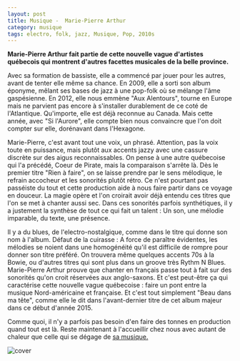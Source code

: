```yaml
---
layout: post
title: Musique -  Marie-Pierre Arthur
category: musique
tags: electro, folk, jazz, Musique, Pop, 2010s
---
```

**Marie-Pierre Arthur fait partie de cette nouvelle vague d'artistes québecois qui montrent d'autres facettes musicales de la belle province.**

Avec sa formation de bassiste, elle a commencé par jouer pour les autres, avant de tenter elle même sa chance. En 2009, elle a sorti son album éponyme, mêlant ses bases de jazz à une pop-folk où se mélange l'âme gaspésienne. En 2012, elle nous emmène "Aux Alentours", tourne en Europe mais ne parvient pas encore à s'installer durablement de ce coté de l'Atlantique. Qu'importe, elle est déjà reconnue au Canada. Mais cette année, avec "Si l'Aurore", elle compte bien nous convaincre que l'on doit compter sur elle, dorénavant dans l'Hexagone.

Marie-Pierre, c'est avant tout une voix, un phrasé. Attention, pas la voix toute en puissance, mais plutôt aux accents jazzy avec une cassure discrète sur des aigus reconnaissables. On pense à une autre québecoise qui l'a précédé, Coeur de Pirate, mais la comparaison s'arrête là. Dès le premier titre "Rien à faire", on se laisse prendre par le sens mélodique, le refrain accocheur et les sonorités plutôt rétro. Ce n'est pourtant pas passéiste du tout et cette production aide à nous faire partir dans ce voyage en douceur. La magie opère et l'on croirait avoir déjà entendu ces titres que l'on se met à chanter aussi sec. Dans ces sonorités parfois synthétiques, il y a justement la synthèse de tout ce qui fait un talent : Un son, une mélodie imparable, du texte, une présence.

Il y a du blues, de l'electro-nostalgique, comme dans le titre qui donne son nom à l'album. Défaut de la cuirasse : A force de paraître évidentes, les mélodies se noient dans une homogénéité qu'il est difficile de rompre pour donner son titre préféré. On trouvera même quelques accents 70s à la Bowie, ou d'autres titres qui sont plus dans un groove très Rythm N Blues. Marie-Pierre Arthur prouve que chanter en français passe tout à fait sur des sonorités qu'on croit réservées aux anglo-saxons. Et c'est peut-être ça qui caractérise cette nouvelle vague québecoise : faire un pont entre la musique Nord-américaine et française. Et c'est tout simplement "Beau dans ma tête", comme elle le dit dans l'avant-dernier titre de cet album majeur dans ce début d'année 2015.

Comme quoi, il n'y a parfois pas besoin d'en faire des tonnes en production quand tout est là. Reste maintenant à l'accueillir chez nous avec autant de chaleur que celle qui se dégage de <span style="text-decoration:underline;"><a href="https://mariepierrearthur.bandcamp.com/album/si-laurore">sa musique.</a>

![cover](http://cheziceman.files.wordpress.com/2015/02/mariepierrearthur.jpg)
